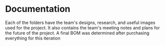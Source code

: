 # Documentation
Each of the folders have the team's designs, research, and useful images used for the project. It also contains the team's meeting notes and plans for the future of the project. A final BOM was determined after purchasing everything for this iteration
